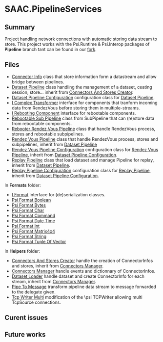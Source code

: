 # SAAC.PipelineServices

## Summary
Project handling network connections with automatic storing data stream to store. This project works with the Psi.Runtime &  Psi.Interop packages of **Pipeline** branch tant can be found in our [fork](https://github.com/SaacPSI/psi).

## Files
* [Connector Info](src/ConnectorInfo.cs) class that store information form a datastream and allow bridge between pipelines.
* [Dataset Pipeline](src/DatasetPipeline.cs) class handling the management of a dataset, ceating session, store... inherit from [Connectors And Stores Creator](src/Helpers/ConnectorsAndStoresCreator.cs).
* [Dataset Pipeline Configuration](src/DatasetPipelineConfiguration.cs) configuration class for [Dataset Pipeline](src/DatasetPipeline.cs).
* [I Complex Transformer](src/IComplexTransformer.cs) interface for components that tranform incoming data from RendezVous before storing them in multiple-streams.
* [I Rebooting Component](src/IRebootingComponent.cs) interface for rebootable components.
* [Rebootable Sub Pipeline](src/RebootableSubPipeline.cs) class from SubPipeline that can (re)store data from rebootable components. 
* [Rebooter Rendez Vous Pipeline](src/RebooterRendezVousPipeline.cs) class that handle RendezVous process, stores and rebootable subpipelines.
* [Rendez Vous Pipeline](src/RendezVousPipeline.cs)  class that handle RendezVous process, stores and subpipelines, inherit from [Dataset Pipeline](src/DatasetPipeline.cs)
* [Rendez Vous Pipeline Configuration](src/RendezVousPipelineConfiguration.cs) configuration class for [Rendez Vous Pipeline](src/RendezVousPipeline.cs), inherit from [Dataset Pipeline Configuration](src/DatasetPipelineConfiguration.cs).
* [Replay Pipeline](src/ReplayPipeline.cs) class that load dataset and manage Pipeline for replay, inherit from [Dataset Pipeline](src/DatasetPipeline.cs). 
* [Replay Pipeline Configuration](src/ReplayPipelineConfiguration.cs) configuration class for [Replay Pipeline](src/ReplayPipeline.cs), inherit from [Dataset Pipeline Configuration](src/DatasetPipelineConfiguration.cs).


In **Formats** folder:
* [I Format](src/Formats/IFormat.cs) interface for (de)serialization classes.
* [Psi Format Boolean](src/Formats/PsiFormatBoolean.cs)
* [Psi Format Bytes](src/Formats/PsiFormatBytes.cs)
* [Psi Format Char](src/Formats/PsiFormatChar.cs)
* [Psi Format Command](src/Formats/PsiFormatCommand.cs)
* [Psi Format Date Time](src/Formats/PsiFormatDateTime.cs)
* [Psi Format Int](src/Formats/PsiFormatInt.cs)
* [Psi Format Matrix4x4](src/Formats/PsiFormatMatrix4x4.cs)
* [Psi Format String](src/Formats/PsiFormatString.cs)
* [Psi Format Tuple Of Vector](src/Formats/PsiFormatTupleOfVector.cs)

In **Helpers** folder:
* [Connectors And Stores Creator](src/Helpers/ConnectorsAndStoresCreator.cs) handle the creation of ConnectorInfos and stores, inherit from [Connectors Manager](src/Helpers/ConnectorsManager.cs).
* [Connectors Manager](src/Helpers/ConnectorsManager.cs) handle events and dictionnary of ConnectorInfos.
* [Dataset Loader](src/Helpers/DatasetLoader.cs) handle dataset and create ConnectorInfo for each stream, inherit from [Connectors Manager](src/Helpers/ConnectorsManager.cs).
* [Pipe To Message](src/Helpers/PipeToMessage.cs) transform pipeline data stream to message forwarded to the delegate given.
* [Tcp Writer Multi](src/Helpers/TcpWriterMulti.cs) modification of the \psi TCPWriter allowing multi TcpSource connections.

## Curent issues

## Future works